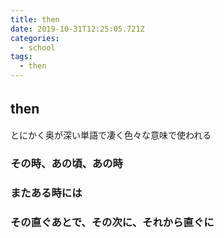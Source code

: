 ```yaml
---
title: then
date: 2019-10-31T12:25:05.721Z
categories:
  - school
tags:
  - then
---
```

## then　　
とにかく奥が深い単語で凄く色々な意味で使われる   

### その時、あの頃、あの時
### またある時には
### その直ぐあとで、その次に、それから直ぐに
### 
